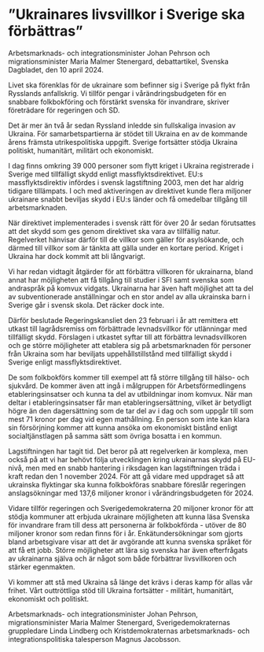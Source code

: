 # ”Ukrainares livsvillkor i Sverige ska förbättras”

Arbetsmarknads\- och integrationsminister Johan Pehrson och migrationsminister Maria Malmer Stenergard, debattartikel, Svenska Dagbladet, den 10 april 2024\.


Livet ska förenklas för de ukrainare som befinner sig i Sverige på flykt från Rysslands anfallskrig. Vi tillför pengar i vårändrings­budgeten för en snabbare folkbokföring och förstärkt svenska för invandrare, skriver företrädare för regeringen och SD.

Det är mer än två år sedan Ryssland inledde sin fullskaliga invasion av Ukraina. För samarbetspartierna är stödet till Ukraina en av de kommande årens främsta utrikespolitiska uppgift. Sverige fortsätter stödja Ukraina politiskt, humanitärt, militärt och ekonomiskt.

I dag finns omkring 39 000 personer som flytt kriget i Ukraina registrerade i Sverige med tillfälligt skydd enligt massflyktsdirektivet. EU:s massflyktsdirektiv infördes i svensk lagstiftning 2003, men det har aldrig tidigare tillämpats. I och med aktiveringen av direktivet kunde flera miljoner ukrainare snabbt beviljas skydd i EU:s länder och få omedelbar tillgång till arbetsmarknaden.

När direktivet implementerades i svensk rätt för över 20 år sedan förutsattes att det skydd som ges genom direktivet ska vara av tillfällig natur. Regelverket hänvisar därför till de villkor som gäller för asylsökande, och därmed till villkor som är tänkta att gälla under en kortare period. Kriget i Ukraina har dock kommit att bli långvarigt.

Vi har redan vidtagit åtgärder för att förbättra villkoren för ukrainarna, bland annat har möjligheten att få tillgång till studier i SFI samt svenska som andraspråk på komvux vidgats. Ukrainarna har även haft möjlighet att ta del av subventionerade anställningar och en stor andel av alla ukrainska barn i Sverige går i svensk skola. Det räcker dock inte.

Därför beslutade Regeringskansliet den 23 februari i år att remittera ett utkast till lagrådsremiss om förbättrade levnadsvillkor för utlänningar med tillfälligt skydd. Förslagen i utkastet syftar till att förbättra levnadsvillkoren och ge större möjligheter att etablera sig på arbetsmarknaden för personer från Ukraina som har beviljats uppehållstillstånd med tillfälligt skydd i Sverige enligt massflyktsdirektivet.

De som folkbokförs kommer till exempel att få större tillgång till hälso\- och sjukvård. De kommer även att ingå i målgruppen för Arbetsförmedlingens etableringsinsatser och kunna ta del av utbildningar inom komvux. När man deltar i etableringsinsatser får man etableringsersättning, vilket är betydligt högre än den dagersättning som de tar del av i dag och som uppgår till som mest 71 kronor per dag vid egen mathållning. En person som inte kan klara sin försörjning kommer att kunna ansöka om ekonomiskt bistånd enligt socialtjänstlagen på samma sätt som övriga bosatta i en kommun.

Lagstiftningen har tagit tid. Det beror på att regelverken är komplexa, men också på att vi har behövt följa utvecklingen kring ukrainarnas skydd på EU\-nivå, men med en snabb hantering i riksdagen kan lagstiftningen träda i kraft redan den 1 november 2024\. För att gå vidare med uppdraget så att ukrainska flyktingar ska kunna folkbokföras snabbare föreslår regeringen anslagsökningar med 137,6 miljoner kronor i vårändringsbudgeten för 2024\.

Vidare tillför regeringen och Sverigedemokraterna 20 miljoner kronor för att stödja kommuner att erbjuda ukrainare möjligheten att kunna läsa Svenska för invandrare fram till dess att personerna är folkbokförda \- utöver de 80 miljoner kronor som redan finns för i år. Enkätundersökningar som gjorts bland arbetsgivare visar att det är avgörande att kunna svenska språket för att få ett jobb. Större möjligheter att lära sig svenska har även efterfrågats av ukrainarna själva och är något som både förbättrar livsvillkoren och stärker egenmakten.

Vi kommer att stå med Ukraina så länge det krävs i deras kamp för allas vår frihet. Vårt outtröttliga stöd till Ukraina fortsätter \- militärt, humanitärt, ekonomiskt och politiskt.

Arbetsmarknads\- och integrationsminister Johan Pehrson, migrationsminister Maria Malmer Stenergard, Sverigedemokraternas gruppledare Linda Lindberg och Kristdemokraternas arbetsmarknads\- och integrationspolitiska talesperson Magnus Jacobsson.
